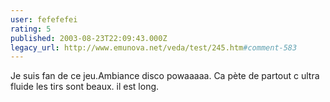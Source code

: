 ```yaml
---
user: fefefefei
rating: 5
published: 2003-08-23T22:09:43.000Z
legacy_url: http://www.emunova.net/veda/test/245.htm#comment-583
---
```

Je suis fan de ce jeu.Ambiance disco powaaaaa. Ca pète de partout c ultra fluide les tirs sont beaux.
il est long.
